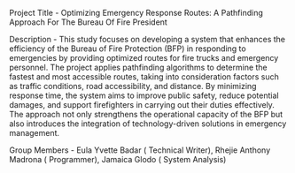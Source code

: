 Project Title - Optimizing Emergency Response Routes: A Pathfinding Approach For The Bureau Of Fire President 

Description - This study focuses on developing a system that enhances the efficiency of the Bureau of Fire Protection (BFP) in responding to emergencies by providing optimized routes for fire trucks and emergency personnel. The project applies pathfinding algorithms to determine the fastest and most accessible routes, taking into consideration factors such as traffic conditions, road accessibility, and distance. By minimizing response time, the system aims to improve public safety, reduce potential damages, and support firefighters in carrying out their duties effectively. The approach not only strengthens the operational capacity of the BFP but also introduces the integration of technology-driven solutions in emergency management.

Group Members - Eula Yvette Badar ( Technical Writer), Rhejie Anthony Madrona ( Programmer), Jamaica Glodo ( System Analysis)
